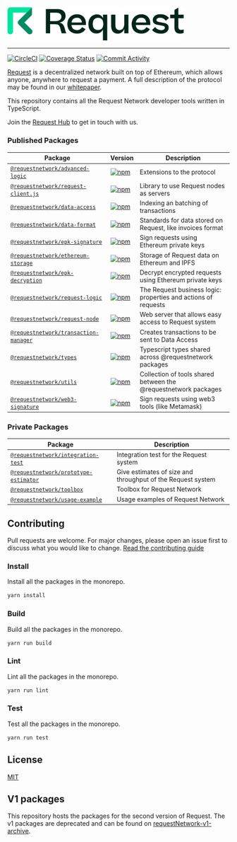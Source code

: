 <img src="https://raw.githubusercontent.com/RequestNetwork/Request/master/Hubs/Request%20Logos/OnLight/png/Request_onlight_reg_green.png" width="400px" >

---

[![CircleCI](https://img.shields.io/circleci/project/github/RequestNetwork/requestNetwork/master.svg)](https://circleci.com/gh/RequestNetwork/requestNetwork)
[![Coverage Status](https://coveralls.io/repos/github/RequestNetwork/requestNetwork/badge.svg?branch=master)](https://coveralls.io/github/RequestNetwork/requestNetwork?branch=master)
[![Commit Activity](https://img.shields.io/github/commit-activity/m/RequestNetwork/requestNetwork.svg?color=green)](https://github.com/RequestNetwork/requestNetwork/pulse/monthly)

[Request][website-url] is a decentralized network built on top of Ethereum, which allows anyone, anywhere to request a payment. A full description of the protocol may be found in our [whitepaper][whitepaper-url].

This repository contains all the Request Network developer tools written in TypeScript.

Join the [Request Hub][requesthub-slack-url] to get in touch with us.

[website-url]: https://request.network
[whitepaper-url]: https://request.network/assets/pdf/request_whitepaper.pdf
[requesthub-slack-url]: https://request-slack.herokuapp.com/

### Published Packages

| Package                                                                | Version                                                                                                                                           | Description                                                     |
| ---------------------------------------------------------------------- | ------------------------------------------------------------------------------------------------------------------------------------------------- | --------------------------------------------------------------- |
| [`@requestnetwork/advanced-logic`](/packages/advanced-logic)           | [![npm](https://img.shields.io/npm/v/@requestnetwork/advanced-logic.svg)](https://www.npmjs.com/package/@requestnetwork/advanced-logic)           | Extensions to the protocol                                      |
| [`@requestnetwork/request-client.js`](/packages/request-client.js)     | [![npm](https://img.shields.io/npm/v/@requestnetwork/request-client.js.svg)](https://www.npmjs.com/package/@requestnetwork/request-client.js)     | Library to use Request nodes as servers                         |
| [`@requestnetwork/data-access`](/packages/data-access)                 | [![npm](https://img.shields.io/npm/v/@requestnetwork/data-access.svg)](https://www.npmjs.com/package/@requestnetwork/data-access)                 | Indexing an batching of transactions                            |
| [`@requestnetwork/data-format`](/packages/data-format)                 | [![npm](https://img.shields.io/npm/v/@requestnetwork/data-format.svg)](https://www.npmjs.com/package/@requestnetwork/data-format)                 | Standards for data stored on Request, like invoices format      |
| [`@requestnetwork/epk-signature`](/packages/epk-signature)             | [![npm](https://img.shields.io/npm/v/@requestnetwork/epk-signature.svg)](https://www.npmjs.com/package/@requestnetwork/epk-signature)             | Sign requests using Ethereum private keys                       |
| [`@requestnetwork/ethereum-storage`](/packages/ethereum-storage)       | [![npm](https://img.shields.io/npm/v/@requestnetwork/ethereum-storage.svg)](https://www.npmjs.com/package/@requestnetwork/ethereum-storage)       | Storage of Request data on Ethereum and IPFS                    |
| [`@requestnetwork/epk-decryption`](/packages/epk-decryption)           | [![npm](https://img.shields.io/npm/v/@requestnetwork/epk-decryption.svg)](https://www.npmjs.com/package/@requestnetwork/epk-decryption)           | Decrypt encrypted requests using Ethereum private keys          |
| [`@requestnetwork/request-logic`](/packages/request-logic)             | [![npm](https://img.shields.io/npm/v/@requestnetwork/request-logic.svg)](https://www.npmjs.com/package/@requestnetwork/request-logic)             | The Request business logic: properties and actions of requests  |
| [`@requestnetwork/request-node`](/packages/request-node)               | [![npm](https://img.shields.io/npm/v/@requestnetwork/request-node.svg)](https://www.npmjs.com/package/@requestnetwork/request-node)               | Web server that allows easy access to Request system            |
| [`@requestnetwork/transaction-manager`](/packages/transaction-manager) | [![npm](https://img.shields.io/npm/v/@requestnetwork/transaction-manager.svg)](https://www.npmjs.com/package/@requestnetwork/transaction-manager) | Creates transactions to be sent to Data Access                  |
| [`@requestnetwork/types`](/packages/types)                             | [![npm](https://img.shields.io/npm/v/@requestnetwork/types.svg)](https://www.npmjs.com/package/@requestnetwork/types)                             | Typescript types shared across @requestnetwork packages         |
| [`@requestnetwork/utils`](/packages/utils)                             | [![npm](https://img.shields.io/npm/v/@requestnetwork/utils.svg)](https://www.npmjs.com/package/@requestnetwork/utils)                             | Collection of tools shared between the @requestnetwork packages |
| [`@requestnetwork/web3-signature`](/packages/web3-signature)           | [![npm](https://img.shields.io/npm/v/@requestnetwork/web3-signature.svg)](https://www.npmjs.com/package/@requestnetwork/web3-signature)           | Sign requests using web3 tools (like Metamask)                  |

### Private Packages

| Package                                                                | Description                                                 |
| ---------------------------------------------------------------------- | ----------------------------------------------------------- |
| [`@requestnetwork/integration-test`](/packages/integration-test)       | Integration test for the Request system                     |
| [`@requestnetwork/prototype-estimator`](/packages/prototype-estimator) | Give estimates of size and throughput of the Request system |
| [`@requestnetwork/toolbox`](/packages/toolbox)                         | Toolbox for Request Network                                 |
| [`@requestnetwork/usage-example`](/packages/usage-example)             | Usage examples of Request Network                           |

## Contributing

Pull requests are welcome. For major changes, please open an issue first to discuss what you would like to change.
[Read the contributing guide](https://github.com/RequestNetwork/requestNetwork/blob/master/CONTRIBUTING.md)

### Install

Install all the packages in the monorepo.

```bash
yarn install
```

### Build

Build all the packages in the monorepo.

```bash
yarn run build
```

### Lint

Lint all the packages in the monorepo.

```bash
yarn run lint
```

### Test

Test all the packages in the monorepo.

```bash
yarn run test
```

## License

[MIT](https://github.com/RequestNetwork/requestNetwork/blob/master/LICENSE)

## V1 packages

This repository hosts the packages for the second version of Request. The v1 packages are deprecated and can be found on [requestNetwork-v1-archive](https://github.com/RequestNetwork/requestNetwork-v1-archive).
